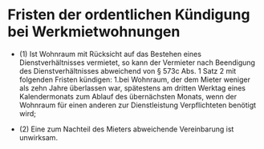 # Fristen der ordentlichen Kündigung bei Werkmietwohnungen

- (1) Ist Wohnraum mit Rücksicht auf das Bestehen eines Dienstverhältnisses vermietet, so kann der Vermieter nach Beendigung des Dienstverhältnisses abweichend von § 573c Abs. 1 Satz 2 mit folgenden Fristen kündigen: 1.bei Wohnraum, der dem Mieter weniger als zehn Jahre überlassen war, spätestens am dritten Werktag eines Kalendermonats zum Ablauf des übernächsten Monats, wenn der Wohnraum für einen anderen zur Dienstleistung Verpflichteten benötigt wird;

- (2) Eine zum Nachteil des Mieters abweichende Vereinbarung ist unwirksam.

